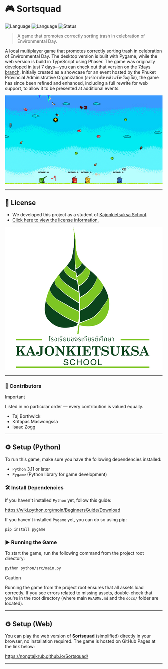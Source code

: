 # 🎮 Sortsquad

![Language](https://img.shields.io/badge/language-Python-blue?logo=python)
![Language](https://img.shields.io/badge/language-TypeScript-3178C6?logo=typescript&logoColor=blue)
![Status](https://img.shields.io/badge/status-Finished-green)

> A game that promotes correctly sorting trash in celebration of Environmental Day.

A local multiplayer game that promotes correctly sorting trash in celebration of Environmental Day. The desktop version is built with Pygame, while the web version is build in TypeScript using Phaser. The game was originally developed in just 7 days—you can check out that version on the [7days branch](https://github.com/Nongtajkrub/Sortsquad/tree/7days). Initially created as a showcase for an event hosted by the Phuket Provincial Administrative Organization (องค์การบริหารส่วนจังหวัดภูเก็ต), the game has since been refined and enhanced, including a full rewrite for web support, to allow it to be presented at additional events.

![Screenshots of the game as a Gif file.](/docs/screenshots.gif)

---

## 📄 License

* We developed this project as a student of [Kajonkietsuksa School](https://kg.kajonkietsuksa.ac.th/).
* [Click here to view the license information.](https://github.com/Nongtajkrub/Sortsquad?tab=License-1-ov-file)

![Kajonkietsuksa School Logo](/docs/kajonkietsuksa.png)

---

### 👏 Contributors

> [!IMPORTANT]
> Listed in no particular order — every contribution is valued equally.

* Taj Borthwick
* Kritapas Maswongssa
* Isaac Zogg

---

## ⚙️ Setup (Python)

To run this game, make sure you have the following dependencies installed:

* `Python` 3.11 or later
* `Pygame` (Python library for game development)

### 🛠️ Install Dependencies

If you haven't installed `Python` yet, follow this guide:

https://wiki.python.org/moin/BeginnersGuide/Download

If you haven't installed `Pygame` yet, you can do so using pip:

```bash
pip install pygame
```

### ▶️ Running the Game

To start the game, run the following command from the project root directory:
```bash
python python/src/main.py
```

> [!CAUTION]
> Running the game from the project root ensures that all assets load correctly. If you see errors related to missing assets, double-check that you're in the root directory (where main `README.md` and the `docs/` folder are located).

---

## ⚙️ Setup (Web)

You can play the web version of **Sortsquad** (simplified) directly in your browser, no installation required. The game is hosted on GitHub Pages at the link below:

https://nongtajkrub.github.io/Sortsquad/

---


